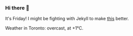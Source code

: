 ### Hi there :wave:

It's Friday! I might be fighting with Jekyll to make [this](https://swissclubtoronto.ca) better.

Weather in Toronto: overcast, at +1°C.
